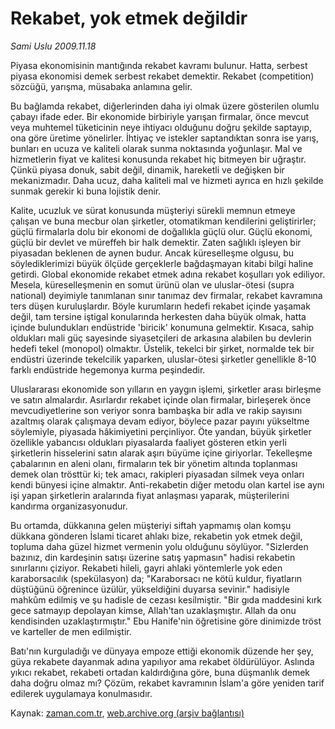# Rekabet, yok etmek değildir

*Sami Uslu 2009.11.18*

<tr><td class="metin" colspan="2" style="padding-top: 20px; padding-left: 5px; ">Piyasa ekonomisinin mantığında rekabet kavramı bulunur. Hatta, serbest piyasa ekonomisi demek serbest rekabet demektir. Rekabet (competition) sözcüğü, yarışma, müsabaka anlamına gelir.</td></tr><tr><td class="metin" colspan="2" style="padding-top: 20px; padding-left: 5px; "><p>Bu bağlamda rekabet, diğerlerinden daha iyi olmak üzere gösterilen olumlu çabayı ifade eder. Bir ekonomide birbiriyle yarışan firmalar, önce mevcut veya muhtemel tüketicinin neye ihtiyacı olduğunu doğru şekilde saptayıp, ona göre üretime yönelirler. İhtiyaç ve istekler saptandıktan sonra ise yarış, bunları en ucuza ve kaliteli olarak sunma noktasında yoğunlaşır. Mal ve hizmetlerin fiyat ve kalitesi konusunda rekabet hiç bitmeyen bir uğraştır. Çünkü piyasa donuk, sabit değil, dinamik, hareketli ve değişken bir mekanizmadır. Daha ucuz, daha kaliteli mal ve hizmeti ayrıca en hızlı şekilde sunmak gerekir ki buna lojistik denir.
<p> Kalite, ucuzluk ve sürat konusunda müşteriyi sürekli memnun etmeye çalışan ve buna mecbur olan şirketler, otomatikman kendilerini geliştirirler; güçlü firmalarla dolu bir ekonomi de doğallıkla güçlü olur. Güçlü ekonomi, güçlü bir devlet ve müreffeh bir halk demektir. Zaten sağlıklı işleyen bir piyasadan beklenen de aynen budur. Ancak küreselleşme olgusu, bu söylediklerimizi büyük ölçüde gerçeklerle bağdaşmayan kitabi bilgi haline getirdi. Global ekonomide rekabet etmek adına rekabet koşulları yok ediliyor. Mesela, küreselleşmenin en somut ürünü olan ve uluslar-ötesi (supra national) deyimiyle tanımlanan sınır tanımaz dev firmalar, rekabet kavramına ters düşen kuruluşlardır. Böyle kurumların hedefi rekabet içinde yaşamak değil, tam tersine iştigal konularında herkesten daha büyük olmak, hatta içinde bulundukları endüstride 'biricik' konumuna gelmektir. Kısaca, sahip oldukları mali güç sayesinde siyasetçileri de arkasına alabilen bu devlerin hedefi tekel (monopol) olmaktır. Üstelik, tekelci bir şirket, normalde tek bir endüstri üzerinde tekelcilik yaparken, uluslar-ötesi şirketler genellikle 8-10 farklı endüstride hegemonya kurma peşindedir.
<p> Uluslararası ekonomide son yılların en yaygın işlemi, şirketler arası birleşme ve satın almalardır. Asırlardır rekabet içinde olan firmalar, birleşerek önce mevcudiyetlerine son veriyor sonra bambaşka bir adla ve rakip sayısını azaltmış olarak çalışmaya devam ediyor, böylece pazar payını yükseltme söylemiyle, piyasada hâkimiyetini perçinliyor. Öte yandan, büyük şirketler özellikle yabancısı oldukları piyasalarda faaliyet gösteren etkin yerli şirketlerin hisselerini satın alarak aşırı büyüme içine giriyorlar. Tekelleşme çabalarının en aleni olanı, firmaların tek bir yönetim altında toplanması demek olan trösttür ki; tek amacı, rakipleri piyasadan silmek veya onları kendi bünyesi içine almaktır. Anti-rekabetin diğer metodu olan kartel ise aynı işi yapan şirketlerin aralarında fiyat anlaşması yaparak, müşterilerini kandırma organizasyonudur. 
<p> Bu ortamda, dükkanına gelen müşteriyi siftah yapmamış olan komşu dükkana gönderen İslami ticaret ahlakı bize, rekabetin yok etmek değil, topluma daha güzel hizmet vermenin yolu olduğunu söylüyor. "Sizlerden bazınız, din kardeşinin satışı üzerine satış yapmasın" hadisi rekabetin sınırlarını çiziyor. Rekabeti hileli, gayri ahlaki yöntemlerle yok eden karaborsacılık (spekülasyon) da; "Karaborsacı ne kötü kuldur, fiyatların düştüğünü öğrenince üzülür, yükseldiğini duyarsa sevinir." hadisiyle mahkûm edilmiş ve şu hadisle de cezası kesilmiştir. "Bir gıda maddesini kırk gece satmayıp depolayan kimse, Allah'tan uzaklaşmıştır. Allah da onu kendisinden uzaklaştırmıştır." Ebu Hanife'nin öğretisine göre dinimizde tröst ve karteller de men edilmiştir.
<p> Batı'nın kurguladığı ve dünyaya empoze ettiği ekonomik düzende her şey, güya rekabete dayanmak adına yapılıyor ama rekabet öldürülüyor. Aslında yıkıcı rekabet, rekabeti ortadan kaldırdığına göre, buna düşmanlık demek daha doğru olmaz mı? Çözüm, rekabet kavramının İslam'a göre yeniden tarif edilerek uygulamaya konulmasıdır. <br/></p></p></p></p></p></td></tr>

Kaynak: [zaman.com.tr](http://zaman.com.tr/yazar.do?yazino=917041), [web.archive.org (arşiv bağlantısı)](http://web.archive.org/web/20091119065721/http://www.zaman.com.tr:80/yazar.do?yazino=917041)
